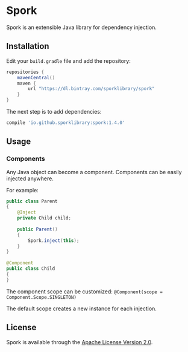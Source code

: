 # Spork

Spork is an extensible Java library for dependency injection.

## Installation

Edit your `build.gradle` file and add the repository:

```groovy
repositories {
    mavenCentral()
    maven {
        url "https://dl.bintray.com/sporklibrary/spork"
    }
}
```

The next step is to add dependencies:

```groovy
compile 'io.github.sporklibrary:spork:1.4.0'
```

## Usage

### Components

Any Java object can become a component. Components can be easily injected anywhere.

For example:

```java
public class Parent
{
    @Inject
    private Child child;
 
    public Parent()
    {
        Spork.inject(this);
    }
}
 
@Component
public class Child
{
}
```

The component scope can be customized: `@Component(scope = Component.Scope.SINGLETON)`

The default scope creates a new instance for each injection.

## License

Spork is available through the [Apache License Version 2.0](http://www.apache.org/licenses/LICENSE-2.0).
